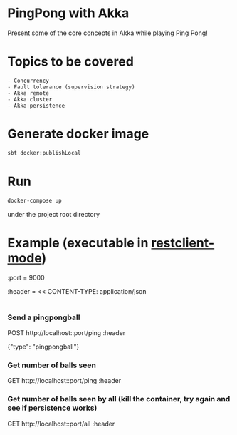 PingPong with Akka
==================

Present some of the core concepts in Akka while playing Ping Pong!

# Topics to be covered
    - Concurrency
    - Fault tolerance (supervision strategy)
    - Akka remote
    - Akka cluster
    - Akka persistence

# Generate docker image

``` bash
sbt docker:publishLocal
```

# Run

``` bash
docker-compose up
```

under the project root directory


# Example (executable in [restclient-mode](https://github.com/pashky/restclient.el))

:port = 9000

:header = <<
CONTENT-TYPE: application/json
#

### Send a pingpongball
POST http://localhost::port/ping
:header

{"type": "pingpongball"}

### Get number of balls seen
GET http://localhost::port/ping
:header

### Get number of balls seen by all (kill the container, try again and see if persistence works)
GET http://localhost::port/all
:header